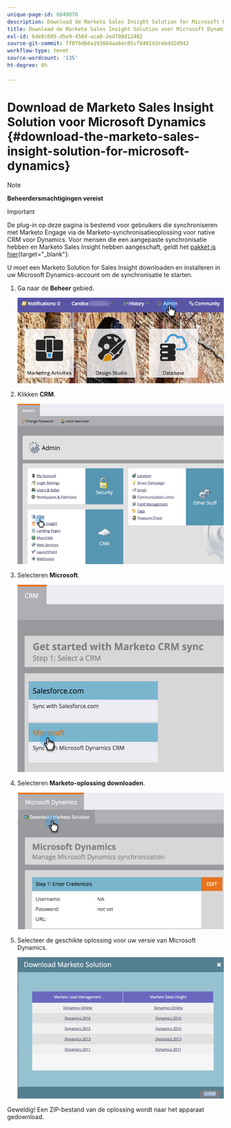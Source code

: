 ```yaml
---
unique-page-id: 6849070
description: Download de Marketo Sales Insight Solution for Microsoft Dynamics - Marketo Docs - Productdocumentatie
title: Download de Marketo Sales Insight Solution voor Microsoft Dynamics
exl-id: 6de8c605-d5e9-458d-aca8-2ed708d12402
source-git-commit: ff076d66a193664aa6ec05cf940143cebdd2d942
workflow-type: tm+mt
source-wordcount: '135'
ht-degree: 0%

---
```


# Download de Marketo Sales Insight Solution voor Microsoft Dynamics {#download-the-marketo-sales-insight-solution-for-microsoft-dynamics}

>[!NOTE]
>
>**Beheerdersmachtigingen vereist**

>[!IMPORTANT]
>
>De plug-in op deze pagina is bestemd voor gebruikers die synchroniseren met Marketo Engage via de Marketo-synchronisatieoplossing voor native CRM voor Dynamics. Voor mensen die een aangepaste synchronisatie hebben en Marketo Sales Insight hebben aangeschaft, geldt het [pakket is hier](https://mktg-cdn.marketo.com/community/MarketoSalesInsight_NonNative.zip){target=&quot;_blank&quot;}.

U moet een Marketo Solution for Sales Insight downloaden en installeren in uw Microsoft Dynamics-account om de synchronisatie te starten.

1. Ga naar de **Beheer** gebied.

   ![](assets/mainnavhand.png)

1. Klikken **CRM**.

   ![](assets/image2015-3-11-13-3a7-3a11.png)

1. Selecteren **Microsoft**.

   ![](assets/image2016-5-3.png)

1. Selecteren **Marketo-oplossing downloaden**.

   ![](assets/image2015-3-11-13-3a10-3a4.png)

1. Selecteer de geschikte oplossing voor uw versie van Microsoft Dynamics.

   ![](assets/msd-online.png)

Geweldig! Een ZIP-bestand van de oplossing wordt naar het apparaat gedownload.
